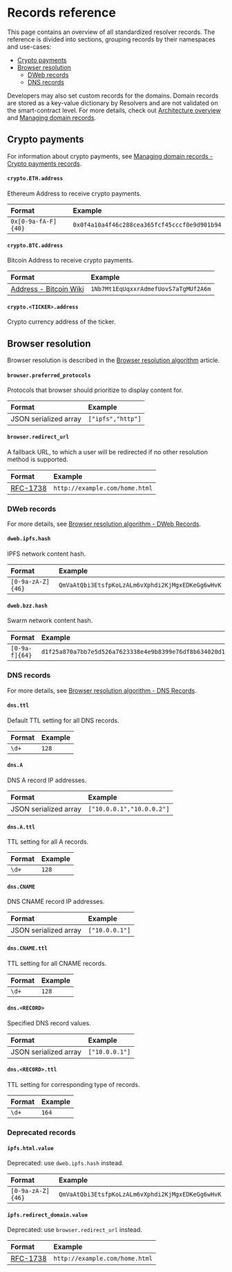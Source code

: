 # Records reference

This page contains an overview of all standardized resolver records. The reference is divided into sections, grouping records by their namespaces and use-cases:

* [Crypto payments](records-reference.md#crypto-payments)
* [Browser resolution](records-reference.md#browser-resolution)
  * [DWeb records](records-reference.md#dweb-records)
  * [DNS records](records-reference.md#dns-records)

Developers may also set custom records for the domains. Domain records are stored as a key-value dictionary by Resolvers and are not validated on the smart-contract level. For more details, check out [Architecture overview](architecture-overview.md#resolver) and [Managing domain records](../managing-domains/managing-domain-records.md).

## Crypto payments

For information about crypto payments, see [Managing domain records - Crypto payments records](../managing-domains/managing-domain-records.md#crypto-payments-records).

#### `crypto.ETH.address`

Ethereum Address to receive crypto payments.

| Format | Example |
| :--- | :--- |
| `0x[0-9a-fA-F]{40}` | `0x0f4a10a4f46c288cea365fcf45cccf0e9d901b94` |

#### `crypto.BTC.address`

Bitcoin Address to receive crypto payments.

| Format | Example |
| :--- | :--- |
| [Address - Bitcoin Wiki](https://en.bitcoin.it/wiki/Address#:~:text=A%20Bitcoin%20address%2C%20or%20simply,by%20any%20user%20of%20Bitcoin.) | `1Nb7Mt1EqUqxxrAdmefUovS7aTgMUf2A6m` |

#### `crypto.<TICKER>.address`

Crypto currency address of the ticker.

## Browser resolution

Browser resolution is described in the [Browser resolution algorithm](../browser-resolution/browser-resolution-algorithm.md) article.

#### `browser.preferred_protocols`

Protocols that browser should prioritize to display content for.

| Format | Example |
| :--- | :--- |
| JSON serialized array | `["ipfs","http"]` |

#### `browser.redirect_url`

A fallback URL, to which a user will be redirected if no other resolution method is supported.

| Format | Example |
| :--- | :--- |
| [RFC-1738](https://tools.ietf.org/html/rfc1738) | `http://example.com/home.html` |

### DWeb records

For more details, see [Browser resolution algorithm - DWeb Records](../browser-resolution/browser-resolution-algorithm.md#distributed-web-records).

#### `dweb.ipfs.hash`

IPFS network content hash.

| Format | Example |
| :--- | :--- |
| `[0-9a-zA-Z]{46}` | `QmVaAtQbi3EtsfpKoLzALm6vXphdi2KjMgxEDKeGg6wHvK` |

#### `dweb.bzz.hash`

Swarm network content hash.

| Format | Example |
| :--- | :--- |
| `[0-9a-f]{64}` | `d1f25a870a7bb7e5d526a7623338e4e9b8399e76df8b634020d11d969594f24a` |

### DNS records

For more details, see [Browser resolution algorithm - DNS Records](../browser-resolution/browser-resolution-algorithm.md#dns-records).

#### `dns.ttl`

Default TTL setting for all DNS records.

| Format | Example |
| :--- | :--- |
| `\d+` | `128` |

#### `dns.A`

DNS A record IP addresses.

| Format | Example |
| :--- | :--- |
| JSON serialized array | `["10.0.0.1","10.0.0.2"]` |

#### `dns.A.ttl`

TTL setting for all A records.

| Format | Example |
| :--- | :--- |
| `\d+` | `128` |

#### `dns.CNAME`

DNS CNAME record IP addresses.

| Format | Example |
| :--- | :--- |
| JSON serialized array | `["10.0.0.1"]` |

#### `dns.CNAME.ttl`

TTL setting for all CNAME records.

| Format | Example |
| :--- | :--- |
| `\d+` | `128` |

#### `dns.<RECORD>`

Specified DNS record values.

| Format | Example |
| :--- | :--- |
| JSON serialized array | `["10.0.0.1"]` |

#### `dns.<RECORD>.ttl`

TTL setting for corresponding type of records.

| Format | Example |
| :--- | :--- |
| `\d+` | `164` |

### Deprecated records

#### `ipfs.html.value`

Deprecated: use `dweb.ipfs.hash` instead.

| Format | Example |
| :--- | :--- |
| `[0-9a-zA-Z]{46}` | `QmVaAtQbi3EtsfpKoLzALm6vXphdi2KjMgxEDKeGg6wHvK` |

#### `ipfs.redirect_domain.value`

Deprecated: use `browser.redirect_url` instead.

| Format | Example |
| :--- | :--- |
| [RFC-1738](https://tools.ietf.org/html/rfc1738) | `http://example.com/home.html` |

